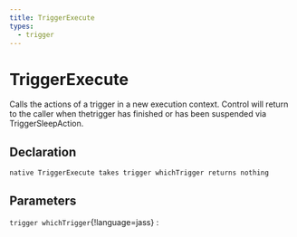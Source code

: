 ```yaml
---
title: TriggerExecute
types:
  - trigger
---
```


# TriggerExecute
Calls the actions of a trigger in a new execution context. Control will return to the caller when thetrigger has finished or has been suspended via TriggerSleepAction.

## Declaration

```jass
native TriggerExecute takes trigger whichTrigger returns nothing
```

## Parameters
`trigger whichTrigger`{!language=jass}
: 
